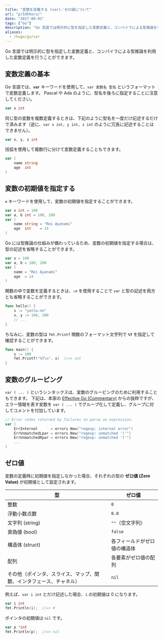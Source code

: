 ```yaml
---
title: "変数を定義する (var)／ゼロ値について"
url: "p/5dhkoru/"
date: "2017-09-01"
tags: ["Go"]
description: "Go 言語では明示的に型を指定した変数定義と、コンパイラによる型推論を利用した変数定義を行うことができます。"
aliases:
  - /hugo/go/var
---
```


Go 言語では明示的に型を指定した変数定義と、コンパイラによる型推論を利用した変数定義を行うことができます。

変数定義の基本
----

Go 言語では、__`var`__ キーワードを使用して、`var 変数名 型名` というフォーマットで変数定義します。
Pascal や Ada のように、型名を後ろに指定することに注意してください。

```go
var x int
```

同じ型の変数を複数定義するときは、下記のように型名を一度だけ記述するだけで済みます（逆に、`var x int, y int, z int` のように冗長に記述することはできません）。

```go
var x, y, z int
```

括弧を使用して複数行に分けて変数定義することもできます。

```go
var (
	name string
	age  int
)
```


変数の初期値を指定する
----

__`=`__ キーワードを使用して、変数の初期値を指定することができます。

```go
var x int = 100
var a, b int = 100, 200
var (
	name string = "Rei Ayanami"
	age  int    = 14
)
```

Go には型推論の仕組みが備わっているため、変数の初期値を指定する場合は、型の記述を省略することができます。

```go
var x = 100
var a, b = 100, 200
var (
	name = "Rei Ayanami"
	age  = 14
)
```

関数の中で変数を定義するときは、__`:=`__ を使用することで `var` と型の記述を両方とも省略することができます。

```go
func hello() {
	s := "yatta-ne"
	x, y := 100, 200
	// ...
}
```

ちなみに、変数の型は `fmt.Printf` 関数のフォーマット文字列で __`%T`__ を指定して確認することができます。

```go
func main() {
	x := 100
	fmt.Printf("%T\n", x)  //=> int
}
```


変数のグルーピング
----

`var ( ... )` というシンタックスは、変数のグルーピングのために利用することもできます。
下記は、本家の [Effective Go (Commentary)](https://golang.org/doc/effective_go.html#commentary) からの抜粋ですが、エラー情報を表す変数を `var ( ... )` でグループ化して定義し、グループに対してコメントを付加しています。


```go
// Error codes returned by failures to parse an expression.
var (
    ErrInternal      = errors.New("regexp: internal error")
    ErrUnmatchedLpar = errors.New("regexp: unmatched '('")
    ErrUnmatchedRpar = errors.New("regexp: unmatched ')'")
    ...
)
```


ゼロ値
----

変数の定義時に初期値を指定しなかった場合、それぞれの型の __ゼロ値 (Zero Value)__ が初期値として設定されます。

| 型 | ゼロ値 |
| ---- | ---- |
| 整数 | `0` |
| 浮動小数点数 | `0.0` |
| 文字列 (string) | `""`（空文字列） |
| 真偽値 (bool) | `false` |
| 構造体 (struct) | 各フィールドがゼロ値の構造体 |
| 配列 | 各要素がゼロ値の配列 |
| その他（ポインタ、スライス、マップ、関数、インタフェース、チャネル） | `nil` |

例えば、`var i int` とだけ記述した場合、`i` の初期値は 0 になります。

```go
var i int
fmt.Println(i);  //=> 0
```

ポインタの初期値は `nil` です。

```go
var p *int
fmt.Println(p);  //=> nil
```

